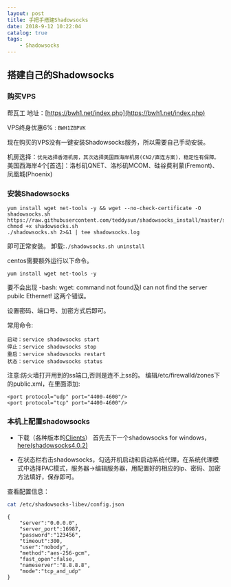 ```yaml
---
layout: post
title: 手把手搭建Shadowsocks
date: 2018-9-12 10:22:04
catalog: true
tags:
    - Shadowsocks
---
```


## 搭建自己的Shadowsocks

### 购买VPS

帮瓦工 地址：[https://bwh1.net/index.php](https://bwh1.net/index.php)

VPS终身优惠6% : `BWH1ZBPVK`

现在购买的VPS没有一键安装Shadowsocks服务，所以需要自己手动安装。

机房选择：`优先选择香港机房，其次选择美国西海岸机房(CN2/直连方案)，稳定性有保障。`
美国西海岸4个[首选]：洛杉矶QNET、洛杉矶MCOM、硅谷费利蒙(Fremont)、凤凰城(Phoenix)

### 安装Shadowsocks

```
yum install wget net-tools -y && wget --no-check-certificate -O shadowsocks.sh https://raw.githubusercontent.com/teddysun/shadowsocks_install/master/shadowsocks.sh
chmod +x shadowsocks.sh
./shadowsocks.sh 2>&1 | tee shadowsocks.log
```
即可正常安装。 
卸载:`./shadowsocks.sh uninstall`

centos需要额外运行以下命令。

```
yum install wget net-tools -y
```

要不会出现 -bash: wget: command not found及I can not find the server pubilc Ethernet! 这两个错误。

设置密码、端口号、加密方式后即可。

常用命令:

```
启动：service shadowsocks start
停止：service shadowsocks stop
重启：service shadowsocks restart
状态：service shadowsocks status  
```

注意:防火墙打开用到的ss端口,否则是连不上ss的。 
编辑/etc/firewalld/zones下的public.xml，在里面添加:
```
<port protocol="udp" port="4400-4600"/>
<port protocol="tcp" port="4400-4600"/>
```

### 本机上配置shadowsocks

- 下载（各种版本的[Clients](https://shadowsocks.org/en/download/clients.html)）
首先去下一个shadowsocks for windows，[here(shadowsocks4.0.2)](https://github.com/shadowsocks/shadowsocks-windows/releases/download/4.0.2/Shadowsocks-4.0.2.zip)

- 在状态栏右击shadowsocks，勾选开机启动和启动系统代理，在系统代理模式中选择PAC模式，服务器->编辑服务器，用配置好的相应的ip、密码、加密方法填好，保存即可。

查看配置信息：
```sh
cat /etc/shadowsocks-libev/config.json
```
```
{
    "server":"0.0.0.0",
    "server_port":16987,
    "password":"123456",
    "timeout":300,
    "user":"nobody",
    "method":"aes-256-gcm",
    "fast_open":false,
    "nameserver":"8.8.8.8",
    "mode":"tcp_and_udp"
}
```